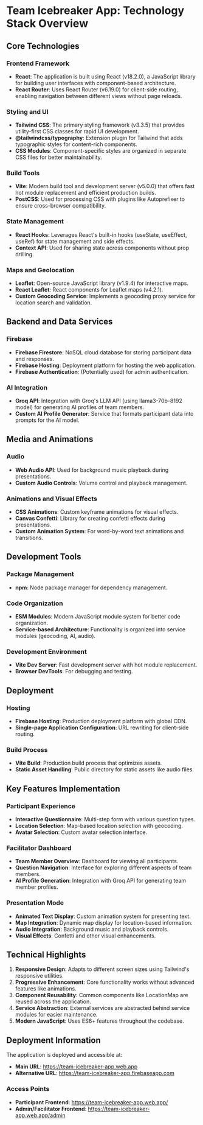 # Team Icebreaker App: Technology Stack Overview

## Core Technologies

### Frontend Framework
- **React**: The application is built using React (v18.2.0), a JavaScript library for building user interfaces with component-based architecture.
- **React Router**: Uses React Router (v6.19.0) for client-side routing, enabling navigation between different views without page reloads.

### Styling and UI
- **Tailwind CSS**: The primary styling framework (v3.3.5) that provides utility-first CSS classes for rapid UI development.
- **@tailwindcss/typography**: Extension plugin for Tailwind that adds typographic styles for content-rich components.
- **CSS Modules**: Component-specific styles are organized in separate CSS files for better maintainability.

### Build Tools
- **Vite**: Modern build tool and development server (v5.0.0) that offers fast hot module replacement and efficient production builds.
- **PostCSS**: Used for processing CSS with plugins like Autoprefixer to ensure cross-browser compatibility.

### State Management
- **React Hooks**: Leverages React's built-in hooks (useState, useEffect, useRef) for state management and side effects.
- **Context API**: Used for sharing state across components without prop drilling.

### Maps and Geolocation
- **Leaflet**: Open-source JavaScript library (v1.9.4) for interactive maps.
- **React Leaflet**: React components for Leaflet maps (v4.2.1).
- **Custom Geocoding Service**: Implements a geocoding proxy service for location search and validation.

## Backend and Data Services

### Firebase
- **Firebase Firestore**: NoSQL cloud database for storing participant data and responses.
- **Firebase Hosting**: Deployment platform for hosting the web application.
- **Firebase Authentication**: (Potentially used) for admin authentication.

### AI Integration
- **Groq API**: Integration with Groq's LLM API (using llama3-70b-8192 model) for generating AI profiles of team members.
- **Custom AI Profile Generator**: Service that formats participant data into prompts for the AI model.

## Media and Animations

### Audio
- **Web Audio API**: Used for background music playback during presentations.
- **Custom Audio Controls**: Volume control and playback management.

### Animations and Visual Effects
- **CSS Animations**: Custom keyframe animations for visual effects.
- **Canvas Confetti**: Library for creating confetti effects during presentations.
- **Custom Animation System**: For word-by-word text animations and transitions.

## Development Tools

### Package Management
- **npm**: Node package manager for dependency management.

### Code Organization
- **ESM Modules**: Modern JavaScript module system for better code organization.
- **Service-based Architecture**: Functionality is organized into service modules (geocoding, AI, audio).

### Development Environment
- **Vite Dev Server**: Fast development server with hot module replacement.
- **Browser DevTools**: For debugging and testing.

## Deployment

### Hosting
- **Firebase Hosting**: Production deployment platform with global CDN.
- **Single-page Application Configuration**: URL rewriting for client-side routing.

### Build Process
- **Vite Build**: Production build process that optimizes assets.
- **Static Asset Handling**: Public directory for static assets like audio files.

## Key Features Implementation

### Participant Experience
- **Interactive Questionnaire**: Multi-step form with various question types.
- **Location Selection**: Map-based location selection with geocoding.
- **Avatar Selection**: Custom avatar selection interface.

### Facilitator Dashboard
- **Team Member Overview**: Dashboard for viewing all participants.
- **Question Navigation**: Interface for exploring different aspects of team members.
- **AI Profile Generation**: Integration with Groq API for generating team member profiles.

### Presentation Mode
- **Animated Text Display**: Custom animation system for presenting text.
- **Map Integration**: Dynamic map display for location-based information.
- **Audio Integration**: Background music and playback controls.
- **Visual Effects**: Confetti and other visual enhancements.

## Technical Highlights

1. **Responsive Design**: Adapts to different screen sizes using Tailwind's responsive utilities.
2. **Progressive Enhancement**: Core functionality works without advanced features like animations.
3. **Component Reusability**: Common components like LocationMap are reused across the application.
4. **Service Abstraction**: External services are abstracted behind service modules for easier maintenance.
5. **Modern JavaScript**: Uses ES6+ features throughout the codebase.

## Deployment Information

The application is deployed and accessible at:
- **Main URL**: https://team-icebreaker-app.web.app
- **Alternative URL**: https://team-icebreaker-app.firebaseapp.com

### Access Points
- **Participant Frontend**: https://team-icebreaker-app.web.app/
- **Admin/Facilitator Frontend**: https://team-icebreaker-app.web.app/admin
